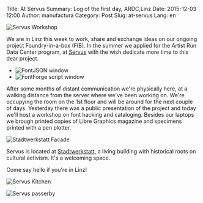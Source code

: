 Title: At Servus
Summary: Log of the first day, ARDC,Linz
Date: 2015-12-03 12:00
Author: manufactura
Category: Post
Slug: at-servus
Lang: en

![Servus Workshop]({filename}/media/servus_ardc_workshop.jpg)

We are in Linz this week to work, share and exchange ideas on our ongoing  project Foundry-in-a-box (FIB). In the summer we applied for the Artist Run Data Center program, at [Servus](http://core.servus.at) with the wish dedicate more time to this dear project.

<ul class="small-block-grid-2">
  <li><img src="{filename}/media/servus_ardc_fontjson.jpg" alt="FontJSON window"></li>
  <li><img src="{filename}/media/servus_ardc_fontforge-script.jpg" alt="FontForge script window"></li>
</ul>

After some months of distant communication we're physically here, at a walking distance from the server where we've been working on.
We're occupying the room on the 1st floor and will be around for the next couple of days. Yesterday there was a public presentation of the project and today we'll host a workshop on font hacking and cataloging. Besides our laptops we brough printed copies of Libre Graphics magazine and specimens printed with a pen plotter.

![Stadtwerkstatt Facade]({filename}/media/servus_ardc_facade.jpg)

Servus is located at [Stadtwerkstatt](https://en.wikipedia.org/wiki/Stadtwerkstatt), a living building with historical roots on cultural activism. It's a welcoming space.

Come say hello if you're in Linz!

![Servus Kitchen]({filename}/media/servus_ardc_kitchen.jpg)

![Servus passerby]({filename}/media/servus_ardc_dog.jpg)

